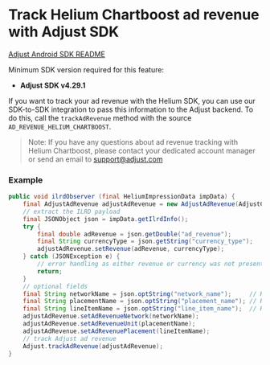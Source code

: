 # Track Helium Chartboost ad revenue with Adjust SDK

[Adjust Android SDK README][android-readme]

Minimum SDK version required for this feature:

- **Adjust SDK v4.29.1**

If you want to track your ad revenue with the Helium SDK, you can use our SDK-to-SDK integration to pass this information to the Adjust backend. To do this, call the `trackAdRevenue` method with the source `AD_REVENUE_HELIUM_CHARTBOOST`.

> Note: If you have any questions about ad revenue tracking with Helium Chartboost, please contact your dedicated account manager or send an email to [support@adjust.com](mailto:support@adjust.com)

### Example

```java
public void ilrdObserver (final HeliumImpressionData impData) {
    final AdjustAdRevenue adjustAdRevenue = new AdjustAdRevenue(AdjustConfig.AD_REVENUE_HELIUM_CHARTBOOST);
    // extract the ILRD payload
    final JSONObject json = impData.getIlrdInfo();
    try {
        final double adRevenue = json.getDouble("ad_revenue");
        final String currencyType = json.getString("currency_type");
        adjustAdRevenue.setRevenue(adRevenue, currencyType);
    } catch (JSONException e) {
        // error handling as either revenue or currency was not present
        return;
    }
    // optional fields
    final String networkName = json.optString("network_name");     // Helium demand network name
    final String placementName = json.optString("placement_name"); // Helium placement name
    final String lineItemName = json.optString("line_item_name");  // Helium line item name
    adjustAdRevenue.setAdRevenueNetwork(networkName);
    adjustAdRevenue.setAdRevenueUnit(placementName);
    adjustAdRevenue.setAdRevenuePlacement(lineItemName);
    // track Adjust ad revenue
    Adjust.trackAdRevenue(adjustAdRevenue);
}
```

[android-readme]:    ../../../README.md
